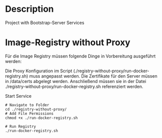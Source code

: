 # Description

Project with Bootstrap-Server Services

# Image-Registry without Proxy
Für die Image Registry müssen folgende Dinge in Vorbereitung ausgeführt werden:

Die Proxy Konfiguration im Script (./registry-without-proxy/run-docker-registry.sh) muss angepasst werden. 
Die Zertifikate für den Server müssen in /data/certs abgelegt werden. Anschließend müssen sie in der Datei ./registry-without-proxy/run-docker-registry.sh referenziert werden.

Start Service

```
# Navigate to Folder
cd ./registry-without-proxy/
# Add File Permissions
chmod +x ./run-docker-registry.sh

# Run Registry
./run-docker-registry.sh
```